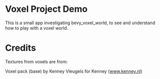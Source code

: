 Voxel Project Demo
==================

This is a small app investigating bevy_voxel_world, to see and understand how to play
with a voxel world.




Credits
=======

Textures from voxels are from:

Voxel pack (base)
by Kenney Vleugels for Kenney (www.kenney.nl)